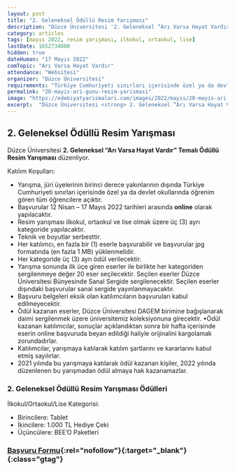 ```yaml
---
layout: post
title: "2. Geleneksel Ödüllü Resim Yarışması"
description: "Düzce Üniversitesi '2. Geleneksel “Arı Varsa Hayat Vardır” Temalı Ödüllü Resim Yarışması' düzenliyor."
category: articles
tags: [mayıs 2022, resim yarışması, ilkokul, ortaokul, lise]
lastDate: 1652734800
hidden: true
dateHuman: "17 Mayıs 2022"
comTopic: "Arı Varsa Hayat Vardır"
attendance: "Websitesi"
organizer: "Düzce Üniversitesi"
requirements: "Türkiye Cumhuriyeti sınırları içerisinde özel ya da devlet okullarında öğrenim gören tüm öğrenciler katılabilir."
permalink: "20-mayis-ari-gunu-resim-yarismasi"
image: "https://edebiyatyarismalari.com/images/2022/mayis/20-mayis-ari-gunu-resim-yarismasi.jpg"
excerpt:  "Düzce Üniversitesi <strong> 2. Geleneksel “Arı Varsa Hayat Vardır” Temalı Ödüllü Resim Yarışması </strong> düzenliyor."
---
```


## 2. Geleneksel Ödüllü Resim Yarışması
Düzce Üniversitesi **2. Geleneksel “Arı Varsa Hayat Vardır” Temalı Ödüllü Resim Yarışması** düzenliyor.

Katılım Koşulları:
- Yarışma, jüri üyelerinin birinci derece yakınlarının dışında Türkiye Cumhuriyeti sınırları içerisinde özel ya da devlet okullarında öğrenim gören tüm öğrencilere açıktır.
- Başvurular 12 Nisan – 17 Mayıs 2022 tarihleri arasında **online** olarak yapılacaktır.
- Resim yarışması ilkokul, ortaokul ve lise olmak üzere üç (3) ayrı kategoride yapılacaktır.
- Teknik ve boyutlar serbesttir.
- Her katılımcı, en fazla bir (1) eserle başvurabilir ve başvurular jpg formatında (en fazla 1 MB) yüklenmelidir.
- Her kategoride üç (3) ayrı ödül verilecektir.
- Yarışma sonunda ilk üçe giren eserler ile birlikte her kategoriden sergilenmeye değer 20 eser seçilecektir. Seçilen eserler Düzce Üniversitesi Bünyesinde Sanal Sergide sergilenecektir. Seçilen eserler dışındaki başvurular sanal sergide yayınlanmayacaktır.
- Başvuru belgeleri eksik olan katılımcıların başvuruları kabul edilmeyecektir.
- Ödül kazanan eserler, Düzce Üniversitesi DAGEM birimine bağışlanarak daimi sergilenmek üzere üniversitemiz koleksiyonuna girecektir. •Ödül kazanan katılımcılar, sonuçlar açıklandıktan sonra bir hafta içerisinde eserin online başvuruda beyan edildiği haliyle orijinalini kargolamak zorundadırlar.
- Katılımcılar, yarışmaya katılarak katılım şartlarını ve kararlarını kabul etmiş sayılırlar.
- 2021 yılında bu yarışmaya katılarak ödül kazanan kişiler, 2022 yılında düzenlenen bu yarışmadan ödül almaya hak kazanamazlar.


### 2. Geleneksel Ödüllü Resim Yarışması Ödülleri
İlkokul/Ortaokul/Lise Kategorisi:
- Birincilere: Tablet 
- İkincilere: 1.000 TL Hediye Çeki 
- Üçüncülere: BEE’O Paketleri


### [Başvuru Formu](https://avhv.duzce.edu.tr/?ref=edebiyatyarismalari.com){:rel="nofollow"}{:target="_blank"}{:class="gtag"}